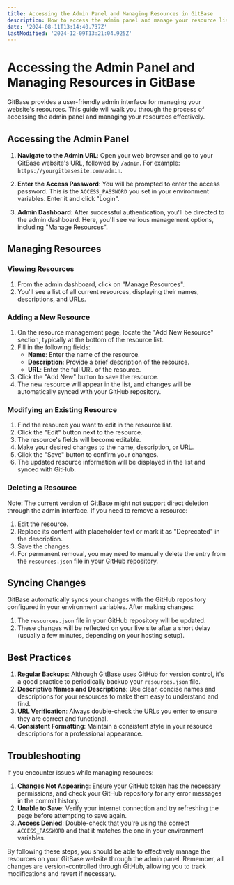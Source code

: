 ```yaml
---
title: Accessing the Admin Panel and Managing Resources in GitBase
description: How to access the admin panel and manage your resource list in GitBase
date: '2024-08-11T13:14:40.737Z'
lastModified: '2024-12-09T13:21:04.925Z'
---
```

# Accessing the Admin Panel and Managing Resources in GitBase

GitBase provides a user-friendly admin interface for managing your website's resources. This guide will walk you through the process of accessing the admin panel and managing your resources effectively.

## Accessing the Admin Panel

1. **Navigate to the Admin URL**: Open your web browser and go to your GitBase website's URL, followed by `/admin`. For example: `https://yourgitbasesite.com/admin`.

2. **Enter the Access Password**: You will be prompted to enter the access password. This is the `ACCESS_PASSWORD` you set in your environment variables. Enter it and click "Login".

3. **Admin Dashboard**: After successful authentication, you'll be directed to the admin dashboard. Here, you'll see various management options, including "Manage Resources".

## Managing Resources

### Viewing Resources

1. From the admin dashboard, click on "Manage Resources".
2. You'll see a list of all current resources, displaying their names, descriptions, and URLs.

### Adding a New Resource

1. On the resource management page, locate the "Add New Resource" section, typically at the bottom of the resource list.
2. Fill in the following fields:
   - **Name**: Enter the name of the resource.
   - **Description**: Provide a brief description of the resource.
   - **URL**: Enter the full URL of the resource.
3. Click the "Add New" button to save the resource.
4. The new resource will appear in the list, and changes will be automatically synced with your GitHub repository.

### Modifying an Existing Resource

1. Find the resource you want to edit in the resource list.
2. Click the "Edit" button next to the resource.
3. The resource's fields will become editable.
4. Make your desired changes to the name, description, or URL.
5. Click the "Save" button to confirm your changes.
6. The updated resource information will be displayed in the list and synced with GitHub.

### Deleting a Resource

Note: The current version of GitBase might not support direct deletion through the admin interface. If you need to remove a resource:

1. Edit the resource.
2. Replace its content with placeholder text or mark it as "Deprecated" in the description.
3. Save the changes.
4. For permanent removal, you may need to manually delete the entry from the `resources.json` file in your GitHub repository.

## Syncing Changes

GitBase automatically syncs your changes with the GitHub repository configured in your environment variables. After making changes:

1. The `resources.json` file in your GitHub repository will be updated.
2. These changes will be reflected on your live site after a short delay (usually a few minutes, depending on your hosting setup).

## Best Practices

1. **Regular Backups**: Although GitBase uses GitHub for version control, it's a good practice to periodically backup your `resources.json` file.
2. **Descriptive Names and Descriptions**: Use clear, concise names and descriptions for your resources to make them easy to understand and find.
3. **URL Verification**: Always double-check the URLs you enter to ensure they are correct and functional.
4. **Consistent Formatting**: Maintain a consistent style in your resource descriptions for a professional appearance.

## Troubleshooting

If you encounter issues while managing resources:

1. **Changes Not Appearing**: Ensure your GitHub token has the necessary permissions, and check your GitHub repository for any error messages in the commit history.
2. **Unable to Save**: Verify your internet connection and try refreshing the page before attempting to save again.
3. **Access Denied**: Double-check that you're using the correct `ACCESS_PASSWORD` and that it matches the one in your environment variables.

By following these steps, you should be able to effectively manage the resources on your GitBase website through the admin panel. Remember, all changes are version-controlled through GitHub, allowing you to track modifications and revert if necessary.

